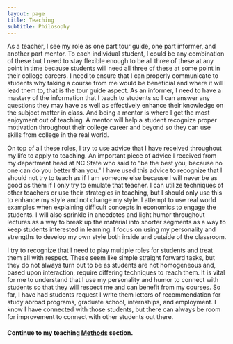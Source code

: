 ```yaml
---
layout: page
title: Teaching
subtitle: Philosophy
---
```


As a teacher, I see my role as one part tour guide, one part informer, and another part mentor. To each individual student, I could be any combination of these but I need to stay flexible enough to be all three of these at any point in time because students will need all three of these at some point in their college careers. I need to ensure that I can properly communicate to students why taking a course from me would be beneficial and where it will lead them to, that is the tour guide aspect. As an informer, I need to have a mastery of the information that I teach to students so I can answer any questions they may have as well as effectively enhance their knowledge on the subject matter in class. And being a mentor is where I get the most enjoyment out of teaching. A mentor will help a student recognize proper motivation throughout their college career and beyond so they can use skills from college in the real world.

On top of all these roles, I try to use advice that I have received throughout my life to apply to teaching. An important piece of advice I received from my department head at NC State who said to "be the best you, because no one can do you better than you." I have used this advice to recognize that I should not try to teach as if I am someone else because I will never be as good as them if I only try to emulate that teacher. I can utilize techniques of other teachers or use their strategies in teaching, but I should only use this to enhance my style and not change my style. I attempt to use real world examples when explaining difficult concepts in economics to engage the students. I will also sprinkle in anecdotes and light humor throughout lectures as a way to break up the material into shorter segments as a way to keep students interested in learning. I focus on using my personality and strengths to develop my own style both inside and outside of the classroom.

I try to recognize that I need to play multiple roles for students and treat them all with respect. These seem like simple straight forward tasks, but they do not always turn out to be as students are not homogeneous and, based upon interaction, require differing techniques to reach them. It is vital for me to understand that I use my personality and humor to connect with students so that they will respect me and can benefit from my courses. So far, I have had students request I write them letters of recommendation for study abroad programs, graduate school, internships, and employment. I know I have connected with those students, but there can always be room for improvement to connect with other students out there.

#### Continue to my teaching [Methods](/teaching/methods) section.